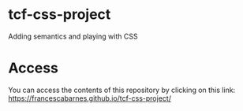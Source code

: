 # tcf-css-project

Adding semantics and playing with CSS

# Access

You can access the contents of this repository by clicking on this link: https://francescabarnes.github.io/tcf-css-project/
